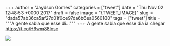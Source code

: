 
+++
author = "Jaydson Gomes"
categories = ["tweet"]
date = "Thu Nov 02 12:48:53 +0000 2017"
draft = false
image = "{TWEET_IMAGE}"
slug = "dada57ab36ca5af27d01f0ce97da6b6ea0560180"
tags = ["tweet"]
title = """A gente sabia que esse di..."""
+++
A gente sabia que esse dia ia chegar https://t.co/H6wm88Iosc

![](/images/tweet-media/926068596870172672-DNoOaVmXkAAYYac.jpg)